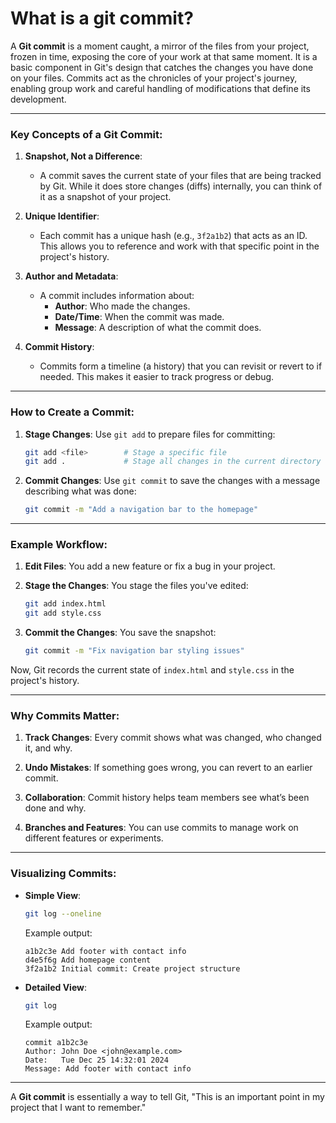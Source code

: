 # What is a git commit? #

A **Git commit** is a moment caught, a mirror of the files from your project, frozen in time, exposing the core of your work at that same moment. It is a basic component in Git's design that catches the changes you have done on your files. Commits act as the chronicles of your project's journey, enabling group work and careful handling of modifications that define its development.

---

### Key Concepts of a Git Commit:

1. **Snapshot, Not a Difference**:
   - A commit saves the current state of your files that are being tracked by Git. While it does store changes (diffs) internally, you can think of it as a snapshot of your project.

2. **Unique Identifier**:
   - Each commit has a unique hash (e.g., `3f2a1b2`) that acts as an ID. This allows you to reference and work with that specific point in the project's history.

3. **Author and Metadata**:
   - A commit includes information about:
     - **Author**: Who made the changes.
     - **Date/Time**: When the commit was made.
     - **Message**: A description of what the commit does.

4. **Commit History**:
   - Commits form a timeline (a history) that you can revisit or revert to if needed. This makes it easier to track progress or debug.

---

### How to Create a Commit:

1. **Stage Changes**:
   Use `git add` to prepare files for committing:
   ```bash
   git add <file>        # Stage a specific file
   git add .             # Stage all changes in the current directory
   ```

2. **Commit Changes**:
   Use `git commit` to save the changes with a message describing what was done:
   ```bash
   git commit -m "Add a navigation bar to the homepage"
   ```

---

### Example Workflow:

1. **Edit Files**:
   You add a new feature or fix a bug in your project.

2. **Stage the Changes**:
   You stage the files you've edited:
   ```bash
   git add index.html
   git add style.css
   ```

3. **Commit the Changes**:
   You save the snapshot:
   ```bash
   git commit -m "Fix navigation bar styling issues"
   ```

Now, Git records the current state of `index.html` and `style.css` in the project's history.

---

### Why Commits Matter:

1. **Track Changes**:
   Every commit shows what was changed, who changed it, and why.

2. **Undo Mistakes**:
   If something goes wrong, you can revert to an earlier commit.

3. **Collaboration**:
   Commit history helps team members see what’s been done and why.

4. **Branches and Features**:
   You can use commits to manage work on different features or experiments.

---

### Visualizing Commits:

- **Simple View**:
  ```bash
  git log --oneline
  ```
  Example output:
  ```
  a1b2c3e Add footer with contact info
  d4e5f6g Add homepage content
  3f2a1b2 Initial commit: Create project structure
  ```

- **Detailed View**:
  ```bash
  git log
  ```
  Example output:
  ```
  commit a1b2c3e
  Author: John Doe <john@example.com>
  Date:   Tue Dec 25 14:32:01 2024
  Message: Add footer with contact info
  ```

---

A **Git commit** is essentially a way to tell Git, "This is an important point in my project that I want to remember."
